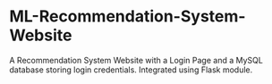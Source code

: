 # ML-Recommendation-System-Website
A Recommendation System Website with a Login Page and a MySQL database storing login credentials. Integrated using Flask module.
